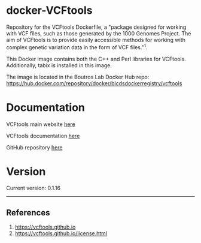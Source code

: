 # docker-VCFtools
Repository for the VCFtools Dockerfile, a "package designed for working with VCF files, such as those generated by the 1000 Genomes Project. The aim of VCFtools is to provide easily accessible methods for working with complex genetic variation data in the form of VCF files."<sup>1</sup>.

This Docker image contains both the C++ and Perl libraries for VCFtools. Additionally, tabix is installed in this image.

The image is located in the Boutros Lab Docker Hub repo: https://hub.docker.com/repository/docker/blcdsdockerregistry/vcftools

# Documentation
VCFtools main website [here](https://vcftools.github.io/index.html)

VCFtools documentation [here](https://vcftools.github.io/examples.html)

GitHub repository [here](https://github.com/vcftools/vcftools)

# Version
Current version: 0.1.16


---

## References

1. https://vcftools.github.io
2. https://vcftools.github.io/license.html